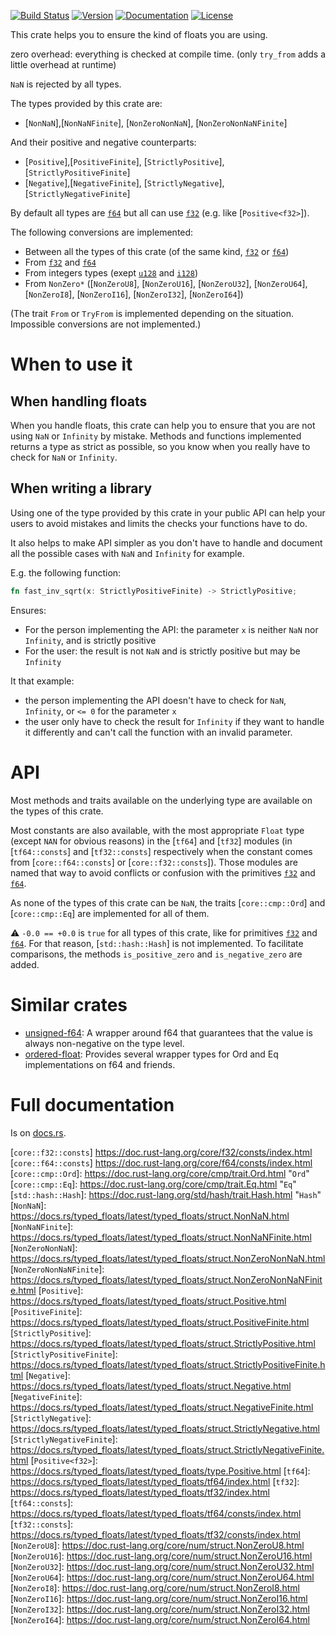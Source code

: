 
[![Build Status][circleci_badge]][circleci_url]
[![Version][version_badge]][crate_url]
[![Documentation][docs_badge]][docs_url]
[![License][license_badge]][license_url]

[circleci_badge]: https://circleci.com/gh/tdelmas/typed_floats.svg?style=shield
[docs_badge]: https://docs.rs/typed_floats/badge.svg
[version_badge]: https://img.shields.io/crates/v/typed_floats.svg
[license_badge]: https://img.shields.io/crates/l/typed_floats.svg

[circleci_url]: https://circleci.com/gh/tdelmas/typed_floats
[docs_url]: https://docs.rs/typed_floats
[crate_url]: https://crates.io/crates/typed_floats
[license_url]: https://github.com/tdelmas/typed_floats/blob/main/LICENSE

This crate helps you to ensure the kind of floats you are using.

zero overhead: everything is checked at compile time.
(only `try_from` adds a little overhead at runtime)

`NaN` is rejected by all types.

The types provided by this crate are:

- [`NonNaN`],[`NonNaNFinite`], [`NonZeroNonNaN`], [`NonZeroNonNaNFinite`]

And their positive and negative counterparts:

- [`Positive`],[`PositiveFinite`], [`StrictlyPositive`], [`StrictlyPositiveFinite`]
- [`Negative`],[`NegativeFinite`], [`StrictlyNegative`], [`StrictlyNegativeFinite`]

By default all types are [`f64`] but all can use [`f32`] (e.g. like [`Positive<f32>`]).

The following conversions are implemented:

- Between all the types of this crate (of the same kind, [`f32`] or [`f64`])
- From [`f32`] and [`f64`]
- From integers types (exept [`u128`] and [`i128`])
- From `NonZero*` ([`NonZeroU8`], [`NonZeroU16`], [`NonZeroU32`], [`NonZeroU64`], [`NonZeroI8`], [`NonZeroI16`], [`NonZeroI32`], [`NonZeroI64`])

(The trait `From` or `TryFrom` is implemented depending on the situation. Impossible conversions are not implemented.)

# When to use it

## When handling floats

When you handle floats, this crate can help you to ensure that you are not using `NaN` or `Infinity` by mistake. Methods and functions implemented returns a type as strict as possible, so you know when you really have to check for `NaN` or `Infinity`.

## When writing a library

Using one of the type provided by this crate in your public API can help your users to avoid mistakes and limits the checks your functions have to do.

It also helps to make API simpler as you don't have to handle and document all the possible cases with `NaN` and `Infinity` for example.

E.g. the following function:

```rust
fn fast_inv_sqrt(x: StrictlyPositiveFinite) -> StrictlyPositive;
```

Ensures:
- For the person implementing the API: the parameter `x` is neither `NaN` nor `Infinity`, and is strictly positive
- For the user: the result is not `NaN` and is strictly positive but may be `Infinity`

It that example:
- the person implementing the API doesn't have to check for `NaN`, `Infinity`, or `<= 0` for the parameter `x`
- the user only have to check the result for `Infinity` if they want to handle it differently and can't call the function with an invalid parameter.

# API

Most methods and traits available on the underlying type are available on the types of this crate.

Most constants are also available, with the most appropriate `Float` type (except `NAN` for obvious reasons) in the [`tf64`] and [`tf32`] modules (in [`tf64::consts`] and [`tf32::consts`] respectively when the constant comes from [`core::f64::consts`] or [`core::f32::consts`]). Those modules are named that way to avoid conflicts or confusion with the primitives [`f32`] and [`f64`].

As none of the types of this crate can be `NaN`, the traits [`core::cmp::Ord`] and [`core::cmp::Eq`] are implemented for all of them.

⚠️ `-0.0 == +0.0` is `true` for all types of this crate, like for primitives [`f32`] and [`f64`]. For that reason, [`std::hash::Hash`] is not implemented.
To facilitate comparisons, the methods `is_positive_zero` and `is_negative_zero` are added.

# Similar crates

- [unsigned-f64](https://crates.io/crates/unsigned-f64): A wrapper around f64 that guarantees that the value is always non-negative on the type level.
- [ordered-float](https://crates.io/crates/ordered-float): Provides several wrapper types for Ord and Eq implementations on f64 and friends.

# Full documentation

Is on [docs.rs](https://docs.rs/typed_floats).

[`f32`]: https://doc.rust-lang.org/core/primitive.f32.html
[`f64`]: https://doc.rust-lang.org/core/primitive.f64.html
[`u128`]: https://doc.rust-lang.org/core/primitive.u128.html
[`i128`]: https://doc.rust-lang.org/core/primitive.i128.html
[`core::f32::consts`] https://doc.rust-lang.org/core/f32/consts/index.html
[`core::f64::consts`] https://doc.rust-lang.org/core/f64/consts/index.html
[`core::cmp::Ord`]: https://doc.rust-lang.org/core/cmp/trait.Ord.html "`Ord`"
[`core::cmp::Eq`]: https://doc.rust-lang.org/core/cmp/trait.Eq.html "`Eq`"
[`std::hash::Hash`]: https://doc.rust-lang.org/std/hash/trait.Hash.html "`Hash`"
[`NonNaN`]: https://docs.rs/typed_floats/latest/typed_floats/struct.NonNaN.html
[`NonNaNFinite`]: https://docs.rs/typed_floats/latest/typed_floats/struct.NonNaNFinite.html
[`NonZeroNonNaN`]: https://docs.rs/typed_floats/latest/typed_floats/struct.NonZeroNonNaN.html
[`NonZeroNonNaNFinite`]: https://docs.rs/typed_floats/latest/typed_floats/struct.NonZeroNonNaNFinite.html
[`Positive`]: https://docs.rs/typed_floats/latest/typed_floats/struct.Positive.html
[`PositiveFinite`]: https://docs.rs/typed_floats/latest/typed_floats/struct.PositiveFinite.html
[`StrictlyPositive`]: https://docs.rs/typed_floats/latest/typed_floats/struct.StrictlyPositive.html
[`StrictlyPositiveFinite`]: https://docs.rs/typed_floats/latest/typed_floats/struct.StrictlyPositiveFinite.html
[`Negative`]: https://docs.rs/typed_floats/latest/typed_floats/struct.Negative.html
[`NegativeFinite`]: https://docs.rs/typed_floats/latest/typed_floats/struct.NegativeFinite.html
[`StrictlyNegative`]: https://docs.rs/typed_floats/latest/typed_floats/struct.StrictlyNegative.html
[`StrictlyNegativeFinite`]: https://docs.rs/typed_floats/latest/typed_floats/struct.StrictlyNegativeFinite.html
[`Positive<f32>`]: https://docs.rs/typed_floats/latest/typed_floats/type.Positive.html
[`tf64`]: https://docs.rs/typed_floats/latest/typed_floats/tf64/index.html
[`tf32`]: https://docs.rs/typed_floats/latest/typed_floats/tf32/index.html
[`tf64::consts`]: https://docs.rs/typed_floats/latest/typed_floats/tf64/consts/index.html
[`tf32::consts`]: https://docs.rs/typed_floats/latest/typed_floats/tf32/consts/index.html
[`NonZeroU8`]: https://doc.rust-lang.org/core/num/struct.NonZeroU8.html
[`NonZeroU16`]: https://doc.rust-lang.org/core/num/struct.NonZeroU16.html
[`NonZeroU32`]: https://doc.rust-lang.org/core/num/struct.NonZeroU32.html
[`NonZeroU64`]: https://doc.rust-lang.org/core/num/struct.NonZeroU64.html
[`NonZeroI8`]: https://doc.rust-lang.org/core/num/struct.NonZeroI8.html
[`NonZeroI16`]: https://doc.rust-lang.org/core/num/struct.NonZeroI16.html
[`NonZeroI32`]: https://doc.rust-lang.org/core/num/struct.NonZeroI32.html
[`NonZeroI64`]: https://doc.rust-lang.org/core/num/struct.NonZeroI64.html


